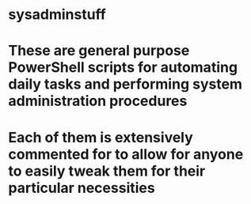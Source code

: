 # sysadminstuff
# These are general purpose PowerShell scripts for automating daily tasks and performing system administration procedures
# Each of them is extensively commented for to allow for anyone to easily tweak them for their particular necessities
